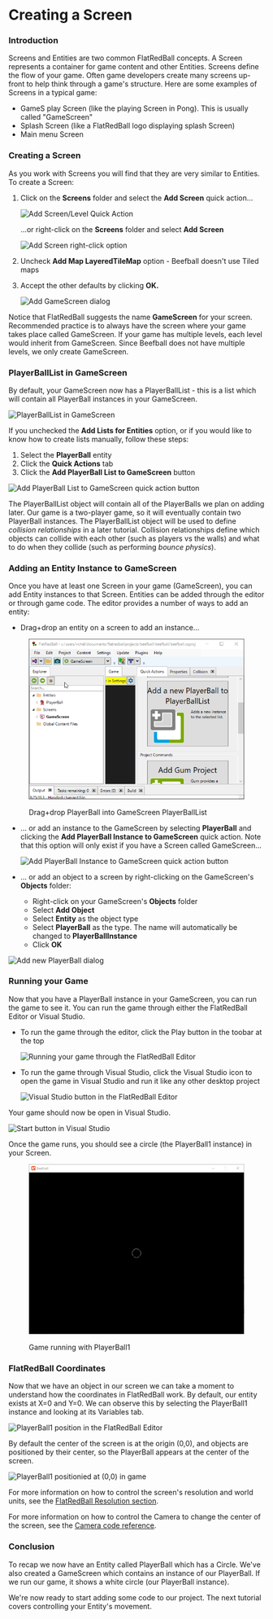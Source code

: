 # Creating a Screen

### Introduction

Screens and Entities are two common FlatRedBall concepts. A Screen represents a container for game content and other Entities. Screens define the flow of your game. Often game developers create many screens up-front to help think through a game's structure. Here are some examples of Screens in a typical game:

* GameS play Screen (like the playing Screen in Pong). This is usually called "GameScreen"
* Splash Screen (like a FlatRedBall logo displaying splash Screen)
* Main menu Screen

### Creating a Screen

As you work with Screens you will find that they are very similar to Entities. To create a Screen:

1.  Click on the **Screens** folder and select the **Add Screen** quick action...

    ![Add Screen/Level Quick Action](../../.gitbook/assets/02\_21\_28\_12.png)

    ...or right-click on the **Screens** folder and select **Add Screen**

    ![Add Screen right-click option](../../media/2022-01-img\_61d314538a6f1.png)
2. Uncheck **Add Map LayeredTileMap** option - Beefball doesn't use Tiled maps
3.  Accept the other defaults by clicking **OK.**

    ![Add GameScreen dialog](../../media/2022-01-img\_61d3149d379e1.png)

Notice that FlatRedBall suggests the name **GameScreen** for your screen. Recommended practice is to always have the screen where your game takes place called GameScreen. If your game has multiple levels, each level would inherit from GameScreen. Since Beefball does not have multiple levels, we only create GameScreen.

### PlayerBallList in GameScreen

By default, your GameScreen now has a PlayerBallList - this is a list which will contain all PlayerBall instances in your GameScreen.

![PlayerBallList in GameScreen](../../media/2022-01-img\_61d314ff1f447.png)

If you unchecked the **Add Lists for Entities** option, or if you would like to know how to create lists manually, follow these steps:

1. Select the **PlayerBall** entity
2. Click the **Quick Actions** tab
3. Click the **Add PlayerBall List to GameScreen** button

![Add PlayerBall List to GameScreen quick action button](../../media/2022-01-img\_61d315ce2af22.png)

The PlayerBallList object will contain all of the PlayerBalls we plan on adding later. Our game is a two-player game, so it will eventually contain two PlayerBall instances. The PlayerBallList object will be used to define _collision relationships_ in a later tutorial. Collision relationships define which objects can collide with each other (such as players vs the walls) and what to do when they collide (such as performing _bounce physics_).

### Adding an Entity Instance to GameScreen

Once you have at least one Screen in your game (GameScreen), you can add Entity instances to that Screen. Entities can be added through the editor or through game code. The editor provides a number of ways to add an entity:

* Drag+drop an entity on a screen to add an instance...

<figure><img src="../../media/2016-01-03_08-28-03.gif" alt=""><figcaption><p>Drag+drop PlayerBall into GameScreen PlayerBallList</p></figcaption></figure>

*   ... or add an instance to the GameScreen by selecting **PlayerBall** and clicking the **Add PlayerBall Instance to GameScreen** quick action. Note that this option will only exist if you have a Screen called GameScreen...

    ![Add PlayerBall Instance to GameScreen quick action button](../../media/2022-01-img\_61d3192850b6c.png)
* ... or add an object to a screen by right-clicking on the GameScreen's **Objects** folder:
  * Right-click on your GameScreen's **Objects** folder
  * Select **Add Object**
  * Select **Entity** as the object type
  * Select **PlayerBall** as the type. The name will automatically be changed to **PlayerBallInstance**
  * Click **OK**

![Add new PlayerBall dialog](../../media/2021-07-img\_60fda9a9b4a8b.png)

### Running your Game

Now that you have a PlayerBall instance in your GameScreen, you can run the game to see it. You can run the game through either the FlatRedBall Editor or Visual Studio.

*   To run the game through the editor, click the Play button in the toobar at the top

    ![Running your game through the FlatRedBall Editor](../../media/2022-01-img\_61d319bb3bbb3.png)
*   To run the game through Visual Studio, click the Visual Studio icon to open the game in Visual Studio and run it like any other desktop project

    ![Visual Studio button in the FlatRedBall Editor](../../media/2022-01-img\_61d319d977080.png)

Your game should now be open in Visual Studio.

![Start button in Visual Studio](../../media/2020-07-img\_5f0a3e6ebc1a6.png)

Once the game runs, you should see a circle (the PlayerBall1 instance) in your Screen.

<figure><img src="../../media/2020-07-img_5f0a421234957.png" alt=""><figcaption><p>Game running with PlayerBall1</p></figcaption></figure>

### FlatRedBall Coordinates

Now that we have an object in our screen we can take a moment to understand how the coordinates in FlatRedBall work. By default, our entity exists at X=0 and Y=0. We can observe this by selecting the PlayerBall1 instance and looking at its Variables tab.

![PlayerBall1 position in the FlatRedBall Editor](../../media/2023-09-img\_650449103c08d.png)

By default the center of the screen is at the origin (0,0), and objects are positioned by their center, so the PlayerBall appears at the center of the screen.

![PlayerBall1 positionied at (0,0) in  game](../../media/2023-09-img\_65044991b53a6.png)

For more information on how to control the screen's resolution and world units, see the [FlatRedBall Resolution section](../../glue-reference/camera.md).

For more information on how to control the Camera to change the center of the screen, see the [Camera code reference](../../api/flatredball/camera/).

### Conclusion

To recap we now have an Entity called PlayerBall which has a Circle. We've also created a GameScreen which contains an instance of our PlayerBall. If we run our game, it shows a white circle (our PlayerBall instance).

We're now ready to start adding some code to our project. The next tutorial covers controlling your Entity's movement.
